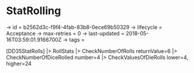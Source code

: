 # StatRolling

-> id = b2562d3c-f9f4-4fab-83b8-0ece69b50329
-> lifecycle = Acceptance
-> max-retries = 0
-> last-updated = 2018-05-16T03:59:01.9166700Z
-> tags = 

[DD35StatRolls]
|> RollStats
|> CheckNumberOfRolls returnValue=6
|> CheckNumberOfDiceRolled number=4
|> CheckValuesOfDieRolls lower=4, higher=24
~~~
